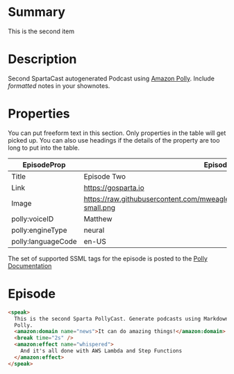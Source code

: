 # Summary

This is the second item

# Description

Second SpartaCast autogenerated Podcast using
[Amazon Polly](https://aws.amazon.com/polly/). Include _formatted_ notes
in your shownotes.

# Properties

You can put freeform text in this section. Only properties
in the table will get picked up. You can also use headings if the details of the
property are too long to put into the table.

| EpisodeProp        | EpisodeValue                                                                                                                         |
| ------------------ | ------------------------------------------------------------------------------------------------------------------------------------ |
| Title              | Episode Two                                                                                                                          |
| Link               | https://gosparta.io                                                                                                                  |
| Image              | https://raw.githubusercontent.com/mweagle/SpartaCast/master/media/vscodegopher-small.png |
| polly:voiceID      | Matthew                                                                                                                              |
| polly:engineType   | neural                                                                                                                               |
| polly:languageCode | en-US                                                                                                                                |

The set of supported SSML tags for the episode is posted to the
[Polly Documentation](https://docs.aws.amazon.com/polly/latest/dg/supportedtags.html#newscaster-tag)

# Episode

```html
<speak>
  This is the second Sparta PollyCast. Generate podcasts using Markdown and AWS
  Polly.
  <amazon:domain name="news">It can do amazing things!</amazon:domain>
  <break time="2s" />
  <amazon:effect name="whispered">
    And it's all done with AWS Lambda and Step Functions
  </amazon:effect>
</speak>
```
